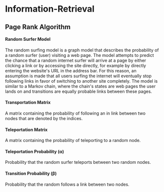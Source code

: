 # Information-Retrieval

## Page Rank Algorithm

#### Random Surfer Model
The random surfing model is a graph model that describes the probability of a random surfer (user) visiting a web page. The model attempts to predict the chance that a random internet surfer will arrive at a page by either clicking a link or by accessing the site directly, for example by directly entering the website's URL in the address bar. For this reason, an assumption is made that all users surfing the internet will eventually stop following links in favor of switching to another site completely. The model is similar to a Markov chain, where the chain's states are web pages the user lands on and transitions are equally probable links between these pages.
   
#### Transportation Matrix 
A matrix containing the probability of following an in link between two nodes that are denoted by the indices.
      
#### Teleportation Matrix
A matrix containing the probability of teleporting to a random node.
      
#### Teleportation Probability (α)
Probability that the random surfer teleports between two random nodes.
      
#### Transition Probability (β)
Probability that the random follows a link between two nodes.
